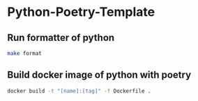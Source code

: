 # Python-Poetry-Template

## Run formatter of python

```sh
make format
```

## Build docker image of python with poetry

```sh
docker build -t "[name]:[tag]" -f Dockerfile .
```

